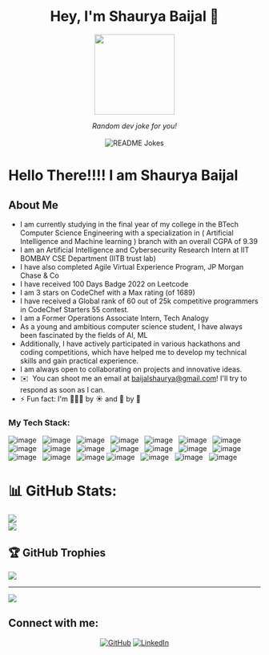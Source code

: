 <h1 align="center">Hey, I'm Shaurya Baijal 👋 </h1> 

<p align="center"> <img src="https://octodex.github.com/images/daftpunktocat-thomas.gif" height="160px" width="160px"> </p>


<div align="center"> 
<i>Random dev joke for you!</i></br></br>
<img align="center" src="https://readme-jokes.vercel.app/api?bgColor=%23073b4c&textColor=%2306d6a0&aColor=%2306d6a0&borderColor=%2306d6a0" alt="README Jokes">
</div>


<h1> Hello There!!!!  I am Shaurya Baijal  </h1>


## About Me

- I am currently studying in the final year of my college in the BTech Computer Science Engineering with a specialization in ( Artificial Intelligence and Machine 
  learning ) branch with an overall CGPA of 9.39
- I am an Artificial Intelligence and Cybersecurity Research Intern at IIT BOMBAY CSE Department (IITB trust lab) 
- I have also completed Agile Virtual Experience Program, JP Morgan Chase & Co
- I have received 100 Days Badge 2022 on Leetcode 
- I am 3 stars on CodeChef with a Max rating (of 1689) 
- I have received a Global rank of 60 out of 25k competitive programmers in CodeChef Starters 55 contest.
- I am a Former Operations Associate Intern, Tech Analogy
- As a young and ambitious computer science student, I have always been fascinated by the fields of AI, ML
- Additionally, I have actively participated in various hackathons and coding competitions, which have helped me to develop my technical skills and gain practical experience.
- I am always open to collaborating on projects and innovative ideas.
- ✉️ &nbsp;You can shoot me an email at baijalshaurya@gmail.com! I'll try to respond as soon as I can.
- ⚡ Fun fact: I'm 👨🏻‍💻 by :sunny: and :guitar: by :full_moon_with_face:
  

### My Tech Stack:

![image](https://img.shields.io/badge/Python-14354C?style=for-the-badge&logo=python&logoColor=white)&nbsp;&nbsp;
![image](https://img.shields.io/badge/C%2B%2B-00599C?style=for-the-badge&logo=c%2B%2B&logoColor=white)&nbsp;&nbsp;
![image](https://img.shields.io/badge/HTML5-E34F26?style=for-the-badge&logo=html5&logoColor=white)&nbsp;&nbsp;
![image](https://img.shields.io/badge/CSS3-1572B6?style=for-the-badge&logo=css3&logoColor=white)&nbsp;&nbsp;
![image](https://img.shields.io/badge/Bootstrap-430098?style=for-the-badge&logo=bootstrap&logoColor=white)&nbsp;&nbsp;
![image](https://img.shields.io/badge/NumPy-000000?style=for-the-badge&logo=numpy&logoColor=white)&nbsp;&nbsp;
![image](https://img.shields.io/badge/Pandas-000000?style=for-the-badge&logo=pandas&logoColor=white)&nbsp;&nbsp;
![image](https://img.shields.io/badge/Matplotlib-000000?style=for-the-badge&logo=matplotlib&logoColor=white)&nbsp;&nbsp;
![image](https://img.shields.io/badge/Seaborn-000000?style=for-the-badge&logo=seaborn&logoColor=white)&nbsp;&nbsp;
![image](https://img.shields.io/badge/Plotly-000000?style=for-the-badge&logo=plotly&logoColor=white)&nbsp;&nbsp;
![image](https://img.shields.io/badge/ScikitLearn-000000?style=for-the-badge&logo=scikitlearn&logoColor=white)&nbsp;&nbsp;
![image](https://img.shields.io/badge/Flask-000000?style=for-the-badge&logo=flask&logoColor=white)&nbsp;&nbsp;
![image](https://img.shields.io/badge/NLTK-000000?style=for-the-badge&logo=nltk&logoColor=white)&nbsp;&nbsp;
![image](https://img.shields.io/badge/Gensim-000000?style=for-the-badge&logo=gensim&logoColor=white)&nbsp;&nbsp;
![image](https://img.shields.io/badge/Streamlit-000000?style=for-the-badge&logo=streamlit&logoColor=white)&nbsp;&nbsp;
![image](https://img.shields.io/badge/conda-342B029.svg?&style=for-the-badge&logo=anaconda&logoColor=white)&nbsp;&nbsp;
![image](https://img.shields.io/badge/Git-F05032?style=for-the-badge&logo=git&logoColor=white)
![image](https://img.shields.io/badge/GitHub-F9AB00?style=for-the-badge&logo=GitHub&logoColor=white)&nbsp;&nbsp;
![image](https://img.shields.io/badge/Jupyter-F37626.svg?&style=for-the-badge&logo=Jupyter&logoColor=white)&nbsp;&nbsp;
![image](https://img.shields.io/badge/Colab-F9AB00?style=for-the-badge&logo=Google%20Colab&logoColor=white)&nbsp;&nbsp;
![image](https://img.shields.io/badge/Linux-F9AB00?style=for-the-badge&logo=Linux&logoColor=white)&nbsp;&nbsp;




# 📊 GitHub Stats:
![](https://github-readme-stats.vercel.app/api?username=shauryabaijal&theme=default&hide_border=true&include_all_commits=true&count_private=true)<br/>
![](https://github-readme-streak-stats.herokuapp.com/?user=shauryabaijal&theme=default&hide_border=true)<br/>

## 🏆 GitHub Trophies
![](https://github-profile-trophy.vercel.app/?username=shauryabaijal&theme=radical&no-frame=false&no-bg=false&margin-w=4)

---
[![](https://visitcount.itsvg.in/api?id=shauryabaijal&icon=0&color=0)](https://visitcount.itsvg.in)



## Connect with me:

<p align="center">
	<a href=https://github.com/shauryabaijal><img src="https://user-images.githubusercontent.com/58532023/171219272-a68dd897-a9c7-4826-b7e6-10ef84e6a0a8.png" alt="GitHub"/></a>
	<a href=https://www.linkedin.com/in/shaurya-baijal-275630203/><img src="https://user-images.githubusercontent.com/58532023/171219303-8839f911-21bf-453f-b517-9dd6ef9a873c.png" alt="LinkedIn"/></a>
	
	
	
</p>


</br>

</br>


<div>
	</br>
	</div>
